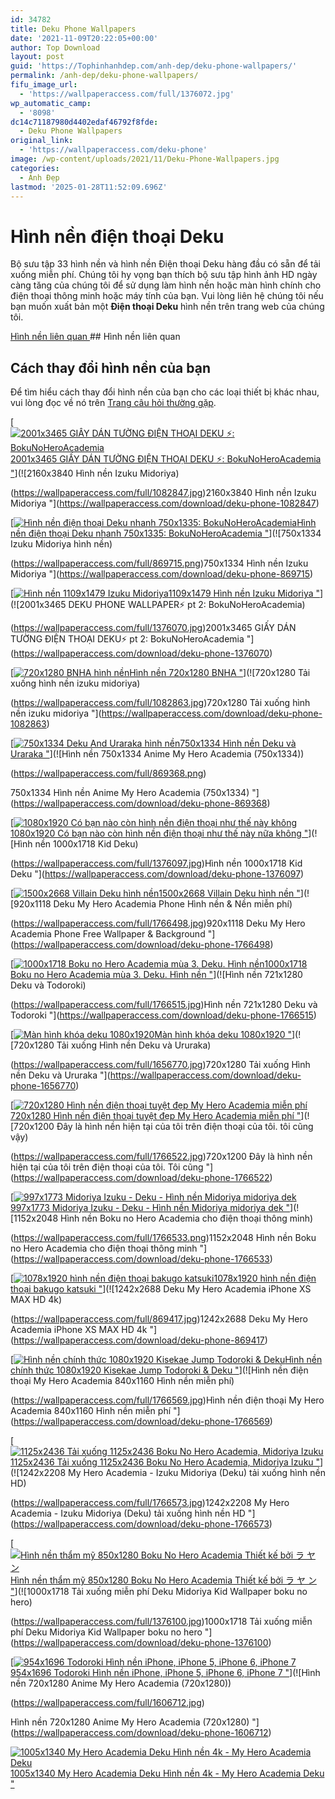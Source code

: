 ```yaml
---
id: 34782
title: Deku Phone Wallpapers
date: '2021-11-09T20:22:05+00:00'
author: Top Download
layout: post
guid: 'https://Tophinhanhdep.com/anh-dep/deku-phone-wallpapers/'
permalink: /anh-dep/deku-phone-wallpapers/
fifu_image_url:
  - 'https://wallpaperaccess.com/full/1376072.jpg'
wp_automatic_camp:
  - '8098'
dc14c71187980d4402edaf46792f8fde:
  - Deku Phone Wallpapers
original_link:
  - 'https://wallpaperaccess.com/deku-phone'
image: /wp-content/uploads/2021/11/Deku-Phone-Wallpapers.jpg
categories:
  - Ảnh Đẹp
lastmod: '2025-01-28T11:52:09.696Z'
---
```

# Hình nền điện thoại Deku

Bộ sưu tập 33 hình nền và hình nền Điện thoại Deku hàng đầu có sẵn để tải xuống miễn phí. Chúng tôi hy vọng bạn thích bộ sưu tập hình ảnh HD ngày càng tăng của chúng tôi để sử dụng làm hình nền hoặc màn hình chính cho điện thoại thông minh hoặc máy tính của bạn. Vui lòng liên hệ chúng tôi nếu bạn muốn xuất bản một **Điện thoại Deku** hình nền trên trang web của chúng tôi.

[Hình nền liên quan ](#related) ## Hình nền liên quan

## Cách thay đổi hình nền của bạn

Để tìm hiểu cách thay đổi hình nền của bạn cho các loại thiết bị khác nhau, vui lòng đọc về nó trên [Trang câu hỏi thường gặp](https://tophinhanhdep.com/faq/).

  
[[![2001x3465 GIẤY DÁN TƯỜNG ĐIỆN THOẠI DEKU ⚡️: BokuNoHeroAcademia](https://wallpaperaccess.com/full/1376072.jpg)2001x3465 GIẤY DÁN TƯỜNG ĐIỆN THOẠI DEKU ⚡️: BokuNoHeroAcademia "](https://wallpaperaccess.com/download/deku-phone-1376072)](![2160x3840 Hình nền Izuku Midoriya)

(https://wallpaperaccess.com/full/1082847.jpg)2160x3840 Hình nền Izuku Midoriya "](https://wallpaperaccess.com/download/deku-phone-1082847)

[[![Hình nền điện thoại Deku nhanh 750x1335: BokuNoHeroAcademia](https://wallpaperaccess.com/full/809487.jpg)Hình nền điện thoại Deku nhanh 750x1335: BokuNoHeroAcademia "](https://wallpaperaccess.com/download/deku-phone-809487)](![750x1334 Izuku Midoriya hình nền)

(https://wallpaperaccess.com/full/869715.png)750x1334 Hình nền Izuku Midoriya "](https://wallpaperaccess.com/download/deku-phone-869715)

[[![Hình nền 1109x1479 Izuku Midoriya](https://wallpaperaccess.com/full/1766464.jpg)1109x1479 Hình nền Izuku Midoriya "](https://wallpaperaccess.com/download/deku-phone-1766464)](![2001x3465 DEKU PHONE WALLPAPER⚡️ pt 2: BokuNoHeroAcademia)

(https://wallpaperaccess.com/full/1376070.jpg)2001x3465 GIẤY DÁN TƯỜNG ĐIỆN THOẠI DEKU⚡️ pt 2: BokuNoHeroAcademia "](https://wallpaperaccess.com/download/deku-phone-1376070)

[[![720x1280 BNHA hình nền](https://wallpaperaccess.com/full/1184997.jpg)Hình nền 720x1280 BNHA "](https://wallpaperaccess.com/download/deku-phone-1184997)](![720x1280 Tải xuống hình nền izuku midoriya)

(https://wallpaperaccess.com/full/1082863.jpg)720x1280 Tải xuống hình nền izuku midoriya "](https://wallpaperaccess.com/download/deku-phone-1082863)

[[![750x1334 Deku And Uraraka hình nền](https://wallpaperaccess.com/full/1766469.png)750x1334 Hình nền Deku và Uraraka "](https://wallpaperaccess.com/download/deku-phone-1766469)](![Hình nền 750x1334 Anime My Hero Academia (750x1334))

(https://wallpaperaccess.com/full/869368.png)

750x1334 Hình nền Anime My Hero Academia (750x1334) "](https://wallpaperaccess.com/download/deku-phone-869368)

[[![1080x1920 Có bạn nào còn hình nền điện thoại như thế này không](https://wallpaperaccess.com/full/1766472.jpg)1080x1920 Có bạn nào còn hình nền điện thoại như thế này nữa không "](https://wallpaperaccess.com/download/deku-phone-1766472)](![Hình nền 1000x1718 Kid Deku)

(https://wallpaperaccess.com/full/1376097.jpg)Hình nền 1000x1718 Kid Deku "](https://wallpaperaccess.com/download/deku-phone-1376097)

[[![1500x2668 Villain Deku hình nền](https://wallpaperaccess.com/full/1766476.jpg)1500x2668 Villain Deku hình nền "](https://wallpaperaccess.com/download/deku-phone-1766476)](![920x1118 Deku My Hero Academia Phone Hình nền & Nền miễn phí)

(https://wallpaperaccess.com/full/1766498.jpg)920x1118 Deku My Hero Academia Phone Free Wallpaper &amp; Background "](https://wallpaperaccess.com/download/deku-phone-1766498)

[[![1000x1718 Boku no Hero Academia mùa 3. Deku.  Hình nền](https://wallpaperaccess.com/full/1376096.jpg)1000x1718 Boku no Hero Academia mùa 3. Deku. Hình nền "](https://wallpaperaccess.com/download/deku-phone-1376096)](![Hình nền 721x1280 Deku và Todoroki)

(https://wallpaperaccess.com/full/1766515.jpg)Hình nền 721x1280 Deku và Todoroki "](https://wallpaperaccess.com/download/deku-phone-1766515)

[[![Màn hình khóa deku 1080x1920](https://wallpaperaccess.com/full/1185138.jpg)Màn hình khóa deku 1080x1920 "](https://wallpaperaccess.com/download/deku-phone-1185138)](![720x1280 Tải xuống Hình nền Deku và Ururaka)

(https://wallpaperaccess.com/full/1656770.jpg)720x1280 Tải xuống Hình nền Deku và Ururaka "](https://wallpaperaccess.com/download/deku-phone-1656770)

[[![720x1280 Hình nền điện thoại tuyệt đẹp My Hero Academia miễn phí](https://wallpaperaccess.com/full/1656747.png)720x1280 Hình nền điện thoại tuyệt đẹp My Hero Academia miễn phí "](https://wallpaperaccess.com/download/deku-phone-1656747)](![720x1200 Đây là hình nền hiện tại của tôi trên điện thoại của tôi.  tôi cũng vậy)

(https://wallpaperaccess.com/full/1766522.jpg)720x1200 Đây là hình nền hiện tại của tôi trên điện thoại của tôi. Tôi cũng "](https://wallpaperaccess.com/download/deku-phone-1766522)

[[![997x1773 Midoriya Izuku - Deku - Hình nền Midoriya midoriya dek](https://wallpaperaccess.com/full/1766527.jpg)997x1773 Midoriya Izuku - Deku - Hình nền Midoriya midoriya dek "](https://wallpaperaccess.com/download/deku-phone-1766527)](![1152x2048 Hình nền Boku no Hero Academia cho điện thoại thông minh)

(https://wallpaperaccess.com/full/1766533.png)1152x2048 Hình nền Boku no Hero Academia cho điện thoại thông minh "](https://wallpaperaccess.com/download/deku-phone-1766533)

[[![1078x1920 hình nền điện thoại bakugo katsuki](https://wallpaperaccess.com/full/1376169.jpg)1078x1920 hình nền điện thoại bakugo katsuki "](https://wallpaperaccess.com/download/deku-phone-1376169)](![1242x2688 Deku My Hero Academia iPhone XS MAX HD 4k)

(https://wallpaperaccess.com/full/869417.jpg)1242x2688 Deku My Hero Academia iPhone XS MAX HD 4k "](https://wallpaperaccess.com/download/deku-phone-869417)

[[![Hình nền chính thức 1080x1920 Kisekae Jump Todoroki & Deku](https://wallpaperaccess.com/full/1184945.jpg)Hình nền chính thức 1080x1920 Kisekae Jump Todoroki &amp; Deku "](https://wallpaperaccess.com/download/deku-phone-1184945)](![Hình nền điện thoại My Hero Academia 840x1160 Hình nền miễn phí)

(https://wallpaperaccess.com/full/1766569.jpg)Hình nền điện thoại My Hero Academia 840x1160 Hình nền miễn phí "](https://wallpaperaccess.com/download/deku-phone-1766569)

[[![1125x2436 Tải xuống 1125x2436 Boku No Hero Academia, Midoriya Izuku](https://wallpaperaccess.com/full/1766570.jpg)1125x2436 Tải xuống 1125x2436 Boku No Hero Academia, Midoriya Izuku "](https://wallpaperaccess.com/download/deku-phone-1766570)](![1242x2208 My Hero Academia - Izuku Midoriya (Deku) tải xuống hình nền HD)

(https://wallpaperaccess.com/full/1766573.jpg)1242x2208 My Hero Academia - Izuku Midoriya (Deku) tải xuống hình nền HD "](https://wallpaperaccess.com/download/deku-phone-1766573)

[[![Hình nền thẩm mỹ 850x1280 Boku No Hero Academia Thiết kế bởi ラ ヤ ン](https://wallpaperaccess.com/full/1376078.png)Hình nền thẩm mỹ 850x1280 Boku No Hero Academia Thiết kế bởi ラ ヤ ン "](https://wallpaperaccess.com/download/deku-phone-1376078)](![1000x1718 Tải xuống miễn phí Deku Midoriya Kid Wallpaper boku no hero)

(https://wallpaperaccess.com/full/1376100.jpg)1000x1718 Tải xuống miễn phí Deku Midoriya Kid Wallpaper boku no hero "](https://wallpaperaccess.com/download/deku-phone-1376100)

[[![954x1696 Todoroki Hình nền iPhone, iPhone 5, iPhone 6, iPhone 7](https://wallpaperaccess.com/full/869562.jpg)954x1696 Todoroki Hình nền iPhone, iPhone 5, iPhone 6, iPhone 7 "](https://wallpaperaccess.com/download/deku-phone-869562)](![Hình nền 720x1280 Anime My Hero Academia (720x1280))

(https://wallpaperaccess.com/full/1606712.jpg)

Hình nền 720x1280 Anime My Hero Academia (720x1280) "](https://wallpaperaccess.com/download/deku-phone-1606712)

[![1005x1340 My Hero Academia Deku Hình nền 4k - My Hero Academia Deku](https://wallpaperaccess.com/full/1766579.png)1005x1340 My Hero Academia Deku Hình nền 4k - My Hero Academia Deku "](https://wallpaperaccess.com/download/deku-phone-1766579)
